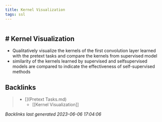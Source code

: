```yaml
---
title: Kernel Visualization
tags: ssl
---
```

```toc
```
## # Kernel Visualization
- Qualitatively visualize the kernels of the first convolution layer learned with the pretext tasks and compare the kernels from supervised model 
- similarity of the kernels learned by supervised and selfsupervised models are compared to indicate the effectiveness of self-supervised methods

## Backlinks

> - [](Pretext Tasks.md)
>   - [[Kernel Visualization]]

_Backlinks last generated 2023-06-06 17:04:06_
